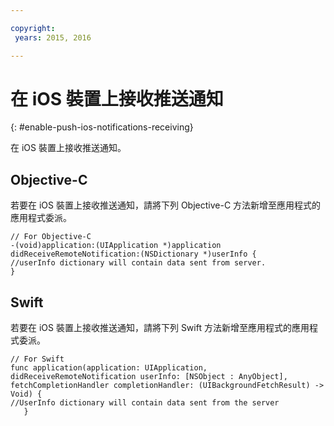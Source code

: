 ```yaml
---

copyright:
 years: 2015, 2016

---
```


# 在 iOS 裝置上接收推送通知
{: #enable-push-ios-notifications-receiving}

在 iOS 裝置上接收推送通知。

## Objective-C
若要在 iOS 裝置上接收推送通知，請將下列 Objective-C 方法新增至應用程式的應用程式委派。

```
// For Objective-C
-(void)application:(UIApplication *)application didReceiveRemoteNotification:(NSDictionary *)userInfo {
//userInfo dictionary will contain data sent from server.
}
```

## Swift
若要在 iOS 裝置上接收推送通知，請將下列 Swift 方法新增至應用程式的應用程式委派。

```
// For Swift
func application(application: UIApplication, didReceiveRemoteNotification userInfo: [NSObject : AnyObject], fetchCompletionHandler completionHandler: (UIBackgroundFetchResult) -> Void) {
//UserInfo dictionary will contain data sent from the server
   }
```

